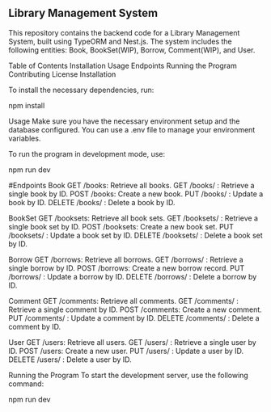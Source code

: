 ## Library Management System

This repository contains the backend code for a Library Management System, built using TypeORM and Nest.js. The system includes the following entities: Book, BookSet(WIP), Borrow, Comment(WIP), and User.

Table of Contents
Installation
Usage
Endpoints
Running the Program
Contributing
License
Installation

To install the necessary dependencies, run:

npm install

Usage
Make sure you have the necessary environment setup and the database configured. You can use a .env file to manage your environment variables.

To run the program in development mode, use:

npm run dev


#Endpoints
Book
GET /books: Retrieve all books.
GET /books/
: Retrieve a single book by ID.
POST /books: Create a new book.
PUT /books/
: Update a book by ID.
DELETE /books/
: Delete a book by ID.


BookSet
GET /booksets: Retrieve all book sets.
GET /booksets/
: Retrieve a single book set by ID.
POST /booksets: Create a new book set.
PUT /booksets/
: Update a book set by ID.
DELETE /booksets/
: Delete a book set by ID.


Borrow
GET /borrows: Retrieve all borrows.
GET /borrows/
: Retrieve a single borrow by ID.
POST /borrows: Create a new borrow record.
PUT /borrows/
: Update a borrow by ID.
DELETE /borrows/
: Delete a borrow by ID.


Comment
GET /comments: Retrieve all comments.
GET /comments/
: Retrieve a single comment by ID.
POST /comments: Create a new comment.
PUT /comments/
: Update a comment by ID.
DELETE /comments/
: Delete a comment by ID.


User
GET /users: Retrieve all users.
GET /users/
: Retrieve a single user by ID.
POST /users: Create a new user.
PUT /users/
: Update a user by ID.
DELETE /users/
: Delete a user by ID.


Running the Program
To start the development server, use the following command:

npm run dev
